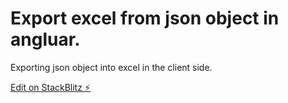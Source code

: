 # Export excel from json object in angluar.

Exporting json object into excel in the client side.

[Edit on StackBlitz ⚡️](https://stackblitz.com/edit/angular-export)
